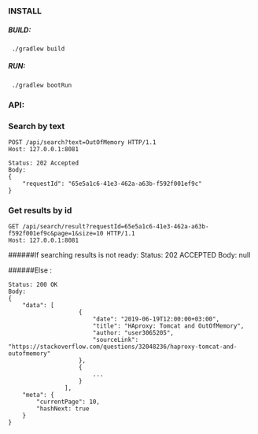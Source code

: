 ### INSTALL

##### BUILD:
    
     ./gradlew build  
     
##### RUN:
       
     ./gradlew bootRun
     
     
### API:

### Search by text
    POST /api/search?text=OutOfMemory HTTP/1.1
    Host: 127.0.0.1:8081
    
    Status: 202 Accepted
    Body:  
    {
        "requestId": "65e5a1c6-41e3-462a-a63b-f592f001ef9c"
    }
 
### Get results by id
    GET /api/search/result?requestId=65e5a1c6-41e3-462a-a63b-f592f001ef9c&page=1&size=10 HTTP/1.1
    Host: 127.0.0.1:8081
    
######If searching results is not ready:
    Status: 202 ACCEPTED
    Body: null
    
######Else :
    
    Status: 200 OK
    Body: 
    {
        "data": [
                        {
                            "date": "2019-06-19T12:00:00+03:00",
                            "title": "HAproxy: Tomcat and OutOfMemory",
                            "author: "user3065205",
                            "sourceLink": "https://stackoverflow.com/questions/32048236/haproxy-tomcat-and-outofmemory"
                        },
                        {
                            ...
                        }
                    ],
        "meta": {
            "currentPage": 10,
            "hashNext: true
        } 
    }
 